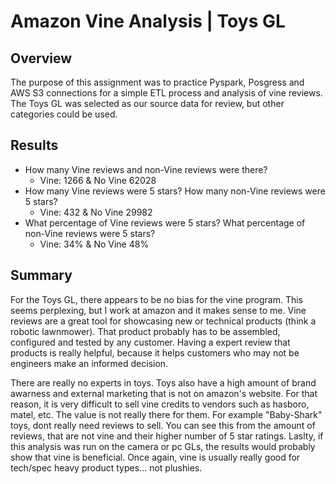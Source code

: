 # Amazon Vine Analysis | Toys GL

## Overview
The purpose of this assignment was to practice Pyspark, Posgress and AWS S3 connections for a simple ETL process and analysis of vine reviews.  The Toys GL was selected as our source data for review, but other categories could be used.  

## Results
 - How many Vine reviews and non-Vine reviews were there?
    - Vine: 1266 & No Vine 62028
 - How many Vine reviews were 5 stars? How many non-Vine reviews were 5 stars?
    - Vine: 432 & No Vine 29982
 - What percentage of Vine reviews were 5 stars? What percentage of non-Vine reviews were 5 stars?
    - Vine: 34% & No Vine 48%

 ## Summary
For the Toys GL, there appears to be no bias for the vine program.  This seems perplexing, but I work at amazon and it makes sense to me. Vine reviews are a great tool for showcasing new or technical products (think a robotic lawnmower).  That product probably has to be assembled, configured and tested by any customer.  Having a expert review that products is really helpful, because it helps customers who may not be engineers make an informed decision.  

There are really no experts in toys.  Toys also have a high amount of brand awarness and external marketing that is not on amazon's website. For that reason, it is very difficult to sell vine credits to vendors such as hasboro, matel, etc. The value is not really there for them.  For example "Baby-Shark" toys, dont really need reviews to sell.  You can see this from the amount of reviews, that are not vine and their higher number of 5 star ratings.  Laslty, if this analysis was run on the camera or pc GLs, the results would probably show that vine is beneficial.  Once again, vine is usually really good for tech/spec heavy product types... not plushies. 
